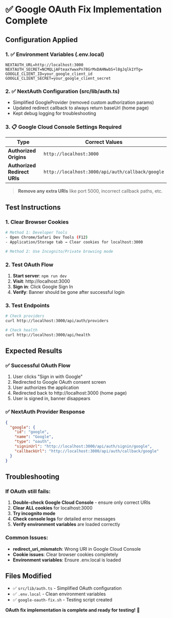 # ✅ Google OAuth Fix Implementation Complete

## Configuration Applied

### 1. ✅ Environment Variables (.env.local)
```env
NEXTAUTH_URL=http://localhost:3000
NEXTAUTH_SECRET=NCMQLjAFteaxYwwxPn78GrMxDAHNwbS+l8gJqlk1YTg=
GOOGLE_CLIENT_ID=your_google_client_id
GOOGLE_CLIENT_SECRET=your_google_client_secret
```

### 2. ✅ NextAuth Configuration (src/lib/auth.ts)
- Simplified GoogleProvider (removed custom authorization params)
- Updated redirect callback to always return baseUrl (home page)
- Kept debug logging for troubleshooting

### 3. 📋 Google Cloud Console Settings Required

| Type | Correct Values |
|------|----------------|
| **Authorized Origins** | `http://localhost:3000` |
| **Authorized Redirect URIs** | `http://localhost:3000/api/auth/callback/google` |

> **Remove any extra URIs** like port 5000, incorrect callback paths, etc.

## Test Instructions

### 1. Clear Browser Cookies
```bash
# Method 1: Developer Tools
- Open Chrome/Safari Dev Tools (F12)
- Application/Storage tab → Clear cookies for localhost:3000

# Method 2: Use Incognito/Private browsing mode
```

### 2. Test OAuth Flow
1. **Start server**: `npm run dev`
2. **Visit**: http://localhost:3000
3. **Sign in**: Click Google Sign In
4. **Verify**: Banner should be gone after successful login

### 3. Test Endpoints
```bash
# Check providers
curl http://localhost:3000/api/auth/providers

# Check health
curl http://localhost:3000/api/health
```

## Expected Results

### ✅ Successful OAuth Flow
1. User clicks "Sign in with Google"
2. Redirected to Google OAuth consent screen
3. User authorizes the application
4. Redirected back to http://localhost:3000 (home page)
5. User is signed in, banner disappears

### ✅ NextAuth Provider Response
```json
{
  "google": {
    "id": "google",
    "name": "Google", 
    "type": "oauth",
    "signinUrl": "http://localhost:3000/api/auth/signin/google",
    "callbackUrl": "http://localhost:3000/api/auth/callback/google"
  }
}
```

## Troubleshooting

### If OAuth still fails:
1. **Double-check Google Cloud Console** - ensure only correct URIs
2. **Clear ALL cookies** for localhost:3000
3. **Try incognito mode**
4. **Check console logs** for detailed error messages
5. **Verify environment variables** are loaded correctly

### Common Issues:
- **redirect_uri_mismatch**: Wrong URI in Google Cloud Console
- **Cookie issues**: Clear browser cookies completely
- **Environment variables**: Ensure .env.local is loaded

## Files Modified
- ✅ `src/lib/auth.ts` - Simplified OAuth configuration
- ✅ `.env.local` - Clean environment variables
- ✅ `google-oauth-fix.sh` - Testing script created

**OAuth fix implementation is complete and ready for testing!** 🎉
